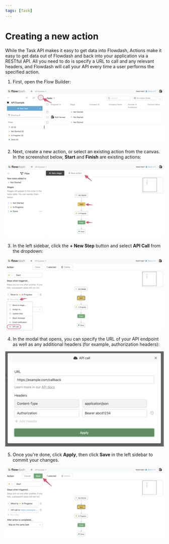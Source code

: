 ```yaml
---
tags: [Task]
---
```


# Creating a new action

While the Task API makes it easy to get data into Flowdash, Actions make it easy to get data out of Flowdash and back into your application via a RESTful API. All you need to do is specify a URL to call and any relevant headers, and Flowdash will call your API every time a user performs the specified action.

1. First, open the Flow Builder:

![](../../assets/images/actions-create_new_1.png)

2. Next, create a new action, or select an existing action from the canvas. In the screenshot below, **Start** and **Finish** are existing actions:

![](../../assets/images/actions-create_new_2.png)

3. In the left sidebar, click the **+ New Step** button and select **API Call** from the dropdown:

![](../../assets/images/actions-create_new_3.png)

4. In the modal that opens, you can specify the URL of your API endpoint as well as any additional headers (for example, authorization headers):

![](../../assets/images/actions-create_new_4.png)

5. Once you're done, click **Apply**, then click **Save** in the left sidebar to commit your changes.

![](../../assets/images/actions-create_new_5.png)
